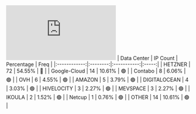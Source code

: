 ![Diagramm](https://github.com/obajay/StateSync-snapshots/blob/main/Projects/Umee/1/README.md)
| Data Center | IP Count | Percentage | Freq |
|:------------:|:--------:|:-----------:|:-----:|
| HETZNER | 72 | 54.55% | 🔴 |
| Google-Cloud | 14 | 10.61% | 🟢 |
| Contabo | 8 | 6.06% | 🟢 |
| OVH | 6 | 4.55% | 🟢 |
| AMAZON | 5 | 3.79% | 🟢 |
| DIGITALOCEAN | 4 | 3.03% | 🟢 |
| HIVELOCITY | 3 | 2.27% | 🟢 |
| MEVSPACE | 3 | 2.27% | 🟢 |
| IKOULA | 2 | 1.52% | 🟢 |
| Netcup | 1 | 0.76% | 🟢 |
| OTHER | 14 | 10.61% | 🟢 |